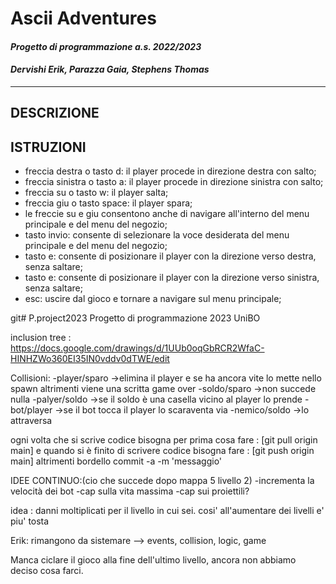 # **Ascii Adventures**

#### *Progetto di programmazione a.s. 2022/2023*
#### *Dervishi Erik, Parazza Gaia, Stephens Thomas*

------------------------------------
## **DESCRIZIONE**

## **ISTRUZIONI**
- freccia destra o tasto d: il player procede in direzione destra con salto;
- freccia sinistra o tasto a: il player procede in direzione sinistra con salto;
- freccia su o tasto w: il player salta;
- freccia giu o tasto space: il player spara;
- le freccie su e giu consentono anche di navigare all'interno del menu principale e del menu del negozio;
- tasto invio: consente di selezionare la voce desiderata del menu principale e del menu del negozio;
- tasto e: consente di posizionare il player con la direzione verso destra, senza saltare;
- tasto e: consente di posizionare il player con la direzione verso sinistra, senza saltare;
- esc: uscire dal gioco e tornare a navigare sul menu principale;



git# P.project2023
Progetto di programmazione 2023 UniBO

inclusion tree : https://docs.google.com/drawings/d/1UUb0oqGbRCR2WfaC-HINHZWo360EI35IN0vddv0dTWE/edit

Collisioni:
-player/sparo ->elimina il player e se ha ancora vite lo mette nello spawn altrimenti viene una scritta game over 
-soldo/sparo  ->non succede nulla
-palyer/soldo ->se il soldo è una casella vicino al player lo prende
-bot/player   ->se il bot tocca il player lo scaraventa via
-nemico/soldo ->lo attraversa


ogni volta che si scrive codice bisogna per prima cosa fare : [git pull origin main] e quando si è finito di scrivere codice bisogna fare : [git push origin main] altrimenti bordello 
commit -a -m 'messaggio'


IDEE CONTINUO:(cio che succede dopo mappa 5 livello 2)
-incrementa la velocità dei bot
-cap sulla vita massima
-cap sui proiettili?

idea : danni moltiplicati per il livello in cui sei. cosi' all'aumentare dei livelli e' piu' tosta

Erik: rimangono da sistemare --> events, collision, logic, game

Manca ciclare il gioco alla fine dell'ultimo livello, ancora non abbiamo deciso cosa farci.